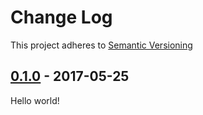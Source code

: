 # Change Log
This project adheres to [Semantic Versioning](http://semver.org/)

## [0.1.0] - 2017-05-25

Hello world!


[0.1.0]: https://github.com/jlmakes/rematrix/tree/0.1.0

